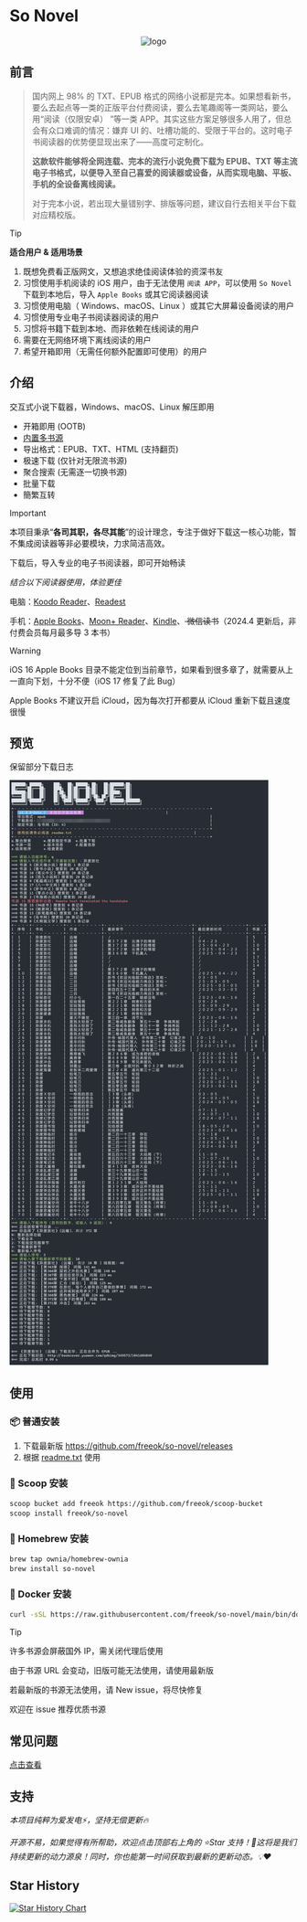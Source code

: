 # So Novel

<div align="center">
  <img src="assets/logo.png" alt="logo" style="width: 128px;">
</div>

## 前言

> 国内网上 98% 的 TXT、EPUB
> 格式的网络小说都是完本。如果想看新书，要么去起点等一类的正版平台付费阅读，要么去笔趣阁等一类网站，要么用“阅读（仅限安卓）
> ”等一类
> APP。其实这些方案足够很多人用了，但总会有众口难调的情况：嫌弃 UI
> 的、吐槽功能的、受限于平台的。这时电子书阅读器的优势便显现出来了——高度可定制化。
>
> **这款软件能够将全网连载、完本的流行小说免费下载为
> EPUB、TXT
> 等主流电子书格式，以便导入至自己喜爱的阅读器或设备，从而实现电脑、平板、手机的全设备离线阅读。**
>
> 对于完本小说，若出现大量错别字、排版等问题，建议自行去相关平台下载对应精校版。

> [!TIP]
>
> **适合用户 & 适用场景**
>
> 1. 既想免费看正版网文，又想追求绝佳阅读体验的资深书友
> 2. 习惯使用手机阅读的 iOS 用户，由于无法使用 `阅读 APP`，可以使用 `So Novel` 下载到本地后，导入 `Apple Books` 或其它阅读器阅读
> 3. 习惯使用电脑（ Windows、macOS、Linux ）或其它大屏幕设备阅读的用户
> 4. 习惯使用专业电子书阅读器阅读的用户
> 5. 习惯将书籍下载到本地、而非依赖在线阅读的用户
> 6. 需要在无网络环境下离线阅读的用户
> 7. 希望开箱即用（无需任何额外配置即可使用）的用户

## 介绍

交互式小说下载器，Windows、macOS、Linux 解压即用

- 开箱即用 (OOTB)
- [内置多书源](https://github.com/freeok/so-novel/blob/main/BOOK_SOURCES.md)
- 导出格式：EPUB、TXT、HTML (支持翻页)
- 极速下载 (仅针对无限流书源)
- 聚合搜索 (无需逐一切换书源)
- 批量下载
- 簡繁互转

> [!IMPORTANT]
>
> 本项目秉承“**各司其职，各尽其能**”的设计理念，专注于做好下载这一核心功能，暂不集成阅读器等非必要模块，力求简洁高效。
>
> 下载后，导入专业的电子书阅读器，即可开始畅读

*结合以下阅读器使用，体验更佳*

电脑：[Koodo Reader](https://www.koodoreader.com/zh)、[Readest](https://readest.com/)

手机：[Apple Books](https://www.apple.com/apple-books/)、[Moon+ Reader](https://moondownload.com/chinese.html)、[Kindle](https://apps.apple.com/us/app/amazon-kindle/id302584613)、<del>
微信读书</del>（2024.4 更新后，非付费会员每月最多导 3 本书）

> [!WARNING]
>
> iOS 16 Apple Books 目录不能定位到当前章节，如果看到很多章了，就需要从上一直向下划，十分不便（iOS 17 修复了此 Bug）
>
> Apple Books 不建议开启 iCloud，因为每次打开都要从 iCloud 重新下载且速度很慢

## 预览

保留部分下载日志

![sample.jpg](assets/preview.png)

## 使用

### 📦 普通安装

1. 下载最新版 https://github.com/freeok/so-novel/releases
2. 根据 [readme.txt](input%2Freadme.txt) 使用

### 🍨 Scoop 安装

```bash
scoop bucket add freeok https://github.com/freeok/scoop-bucket
scoop install freeok/so-novel
```

### 🍺 Homebrew 安装

```bash
brew tap ownia/homebrew-ownia
brew install so-novel
```

### 🐳 Docker 安装

```bash
curl -sSL https://raw.githubusercontent.com/freeok/so-novel/main/bin/docker-install-sonovel.sh | bash
```

> [!TIP]
>
> 许多书源会屏蔽国外 IP，需关闭代理后使用
>
> 由于书源 URL 会变动，旧版可能无法使用，请使用最新版
>
> 若最新版的书源无法使用，请 New issue，将尽快修复
>
> 欢迎在 issue 推荐优质书源

## 常见问题

[点击查看](https://github.com/freeok/so-novel/issues?q=is:issue%20state:closed%20label:%22user%20error%22)

## 支持

*本项目纯粹为爱发电⚡，坚持无偿更新🔥*

*开源不易，如果觉得有所帮助，欢迎点击顶部右上角的 ⭐Star
支持！🚀这将是我们持续更新的动力源泉！同时，你也能第一时间获取到最新的更新动态。💡❤️*

## Star History

[![Star History Chart](https://api.star-history.com/svg?repos=freeok/so-novel&type=Date)](https://star-history.com/#freeok/so-novel&Date)
